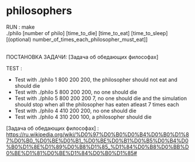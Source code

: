 # philosophers
RUN : make
<br>
./philo [number of philo] [time_to_die] [time_to_eat] [time_to_sleep] [(optional) number_of_times_each_philosopher_must_eat]]
<br>
<br>

ПОСТАНОВКА ЗАДАЧИ: [Задача об обедающих философах]

TEST : 
  - Test with ./philo 1 800 200 200, the philosopher should not eat and should die
  - Test with ./philo 5 800 200 200, no one should die
  - Test with ./philo 5 800 200 200 7, no one should die and the simulation should stop when all the philosopher has eaten atleast 7 times each
  - Test with ./philo 4 410 200 200, no one should die
  - Test with ./philo 4 310 200 100, a philosopher should die

[Задача об обедающих философах] : https://ru.wikipedia.org/wiki/%D0%97%D0%B0%D0%B4%D0%B0%D1%87%D0%B0_%D0%BE%D0%B1_%D0%BE%D0%B1%D0%B5%D0%B4%D0%B0%D1%8E%D1%89%D0%B8%D1%85_%D1%84%D0%B8%D0%BB%D0%BE%D1%81%D0%BE%D1%84%D0%B0%D1%85#
